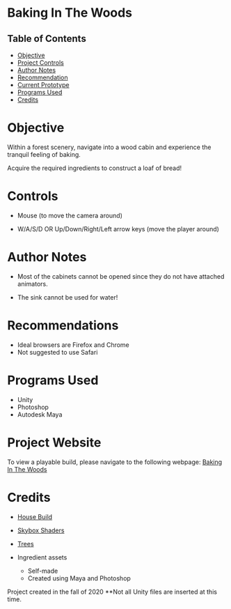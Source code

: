 # Baking In The Woods

## Table of Contents
- [Objective](#objective)
- [Project Controls](#controls)
- [Author Notes](#author-notes)
- [Recommendation](#recommendations)
- [Current Prototype](#project-website)
- [Programs Used](#programs-used)
- [Credits](#credits)

# Objective
Within a forest scenery, navigate into a wood cabin and experience the tranquil feeling of baking.

Acquire the required ingredients to construct a loaf of bread!

# Controls

- Mouse (to move the camera around)

- W/A/S/D  OR   Up/Down/Right/Left arrow keys  (move the player around)


# Author Notes

- Most of the cabinets cannot be opened since they do not have attached animators.

- The sink cannot be used for water!


# Recommendations

- Ideal browsers are Firefox and Chrome
- Not suggested to use Safari

# Programs Used
- Unity
- Photoshop
- Autodesk Maya

# Project Website

To view a playable build, please navigate to the following webpage: [Baking In The Woods](https://a-varg.itch.io/baking-in-the-woods)

# Credits

- [House Build](https://assetstore.unity.com/packages/3d/environments/urban/furnished-cabin-7142...)

- [Skybox Shaders](https://assetstore.unity.com/packages/2d/textures-materials/sky/skybox-series-fr...)

- [Trees](https://assetstore.unity.com/packages/3d/vegetation/trees/realistic-tree-9-rainb...)

- Ingredient assets
    - Self-made
    - Created using Maya and Photoshop


Project created in the fall of 2020
**Not all Unity files are inserted at this time.
